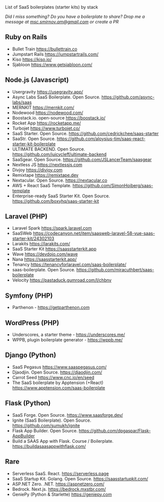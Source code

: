 List of SaaS boilerplates (starter kits) by stack

*Did I miss something? Do you have a boilerplate to share? Drop me a message at msc.smirnov.am@gmail.com or create a PR*

## Ruby on Rails

- Bullet Train https://bullettrain.co
- Jumpstart Rails https://jumpstartrails.com/
- Kiso https://kiso.io/
- Sjabloon https://www.getsjabloon.com/


## Node.js (Javascript)

- Usergravity https://usegravity.app/
- Async Labs SaaS Boilerplate. Open Source. https://github.com/async-labs/saas
- MERNKIT https://mernkit.com/
- Nodewood https://nodewood.com/
- Boostack.io. open-source https://boostack.io/
- Rocket App https://rocketapp.me/
- Turbojet https://www.turbojet.co/
- SaaS Starter. Open Source. https://github.com/cedrickchee/saas-starter
- SaaStr. Open Source. https://github.com/aloysius-tim/saas-react-starter-kit-boilerplate
- ULTIMATE BACKEND. Open Source. https://github.com/juicycleff/ultimate-backend
- SaaSgear. Open Source. https://github.com/JSLancerTeam/saasgear
- Nextless JS https://nextlessjs.com
- Divjoy https://divjoy.com
- Remixtape https://remixtape.dev
- Nextacular. Open Source. https://nextacular.co
- AWS + React SaaS Template. https://github.com/SimonHoiberg/saas-template
- Enterprise-ready SaaS Starter Kit. Open Source. https://github.com/boxyhq/saas-starter-kit

## Laravel (PHP)

- Laravel Spark https://spark.laravel.com
- SaaSWeb https://codecanyon.net/item/saasweb-laravel-58-vue-saas-starter-kit/24302103
- Larakits https://larakits.com/
- SaaS Starter Kit https://saasstarterkit.app
- Wave https://devdojo.com/wave
- Nana https://saasstarterkit.app/
- Tenancy https://tenancyforlaravel.com/saas-boilerplate/
- saas-boilerplate. Open Source. https://github.com/miracuthbert/saas-boilerplate
- Velocity https://pastaduck.gumroad.com/l/chbnv

## Symfony (PHP)

- Parthenon - https://getparthenon.com

## WordPress (PHP)

- Underscores, a starter theme - https://underscores.me/
- WPPB, plugin boilerplate generator - https://wppb.me/

## Django (Python)

- SaaS Pegasus https://www.saaspegasus.com/
- Djaodjin. Open Source. https://djaodjin.com/
- Carrot Seed https://www.cnc.io/en/seed
- The SaaS boilerplate by Apptension (+React) https://www.apptension.com/saas-boilerplate


## Flask (Python)

- SaaS Forge. Open Source. https://www.saasforge.dev/
- Ignite (SaaS Boilerplate). Open Source. https://github.com/sumukh/ignite
- Flask App Builder. Open Source. https://github.com/dpgaspar/Flask-AppBuilder
- Build a SAAS App with Flask. Course / Boilerplate. https://buildasaasappwithflask.com/


## Rare

- Serverless SaaS. React. https://serverless.page
- SaaS Startup Kit. Golang. Open Source. https://saasstartupkit.com/
- ASP.NET Zero. .NET. https://aspnetzero.com/
- Bedrock. Next.js. https://bedrock.mxstbr.com/
- GeniePy (Python & Starlette) https://geniepy.com
